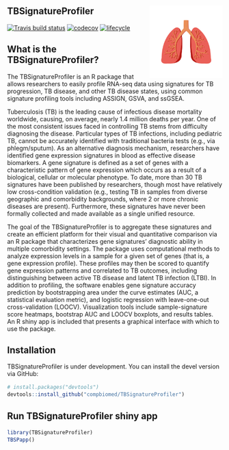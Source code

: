 ## TBSignatureProfiler <img src="https://github.com/compbiomed/TBSignatureProfiler-docs/blob/master/lungs1.png?raw=true" align="right" width="170" />

[![Travis build status](https://travis-ci.org/compbiomed/TBSignatureProfiler.svg?branch=master)](https://travis-ci.org/compbiomed/TBSignatureProfiler)
[![codecov](https://codecov.io/gh/compbiomed/TBSignatureProfiler/branch/master/graph/badge.svg)](https://codecov.io/gh/compbiomed/TBSignatureProfiler)
[![lifecycle](https://img.shields.io/badge/lifecycle-experimental-orange.svg)](https://www.tidyverse.org/lifecycle/#experimental)

## What is the TBSignatureProfiler?
The TBSignatureProfiler is an R package that allows researchers to easily profile RNA-seq data using signatures for TB progression, TB disease, and other TB disease states, using common signature profiling tools including ASSIGN, GSVA, and ssGSEA.

Tuberculosis (TB) is the leading cause of infectious disease mortality worldwide, causing, on average, nearly 1.4 million deaths per year. One of the most consistent issues faced in controlling TB stems from difficulty diagnosing the disease. Particular types of TB infections, including pediatric TB, cannot be accurately identified with traditional bacteria tests (e.g., via phlegm/sputum). As an alternative diagnosis mechanism, researchers have identified gene expression signatures in blood as effective disease biomarkers. A gene signature is defined as a set of genes with a characteristic pattern of gene expression which occurs as a result of a biological, cellular or molecular phenotype. To date, more than 30 TB signatures have been published by researchers, though most have relatively low cross-condition validation (e.g., testing TB in samples from diverse geographic and comorbidity backgrounds, where 2 or more chronic diseases are present). Furthermore, these signatures have never been formally collected and made available as a single unified resource.

The goal of the TBSignatureProfiler is to aggregate these signatures and create an efficient platform for their visual and quantitative comparison via an R package that characterizes gene signatures’ diagnostic ability in multiple comorbidity settings. The package uses computational methods to analyze expression levels in a sample for a given set of genes (that is, a gene expression profile). These profiles may then be scored to quantify gene expression patterns and correlated to TB outcomes, including distinguishing between active TB disease and latent TB infection (LTBI). In addition to profiling, the software enables gene signature accuracy prediction by bootstrapping area under the curve estimates (AUC, a statistical evaluation metric), and logistic regression with leave-one-out cross-validation (LOOCV). Visualization tools include sample-signature score heatmaps, bootstrap AUC and LOOCV boxplots, and results tables. An R shiny app is included that presents a graphical interface with which to use the package.

## Installation

TBSignatureProfiler is under development. You can install the devel version via
GitHub:

``` r
# install.packages("devtools")
devtools::install_github("compbiomed/TBSignatureProfiler")
```

## Run TBSignatureProfiler shiny app

``` r
library(TBSignatureProfiler)
TBSPapp()
```